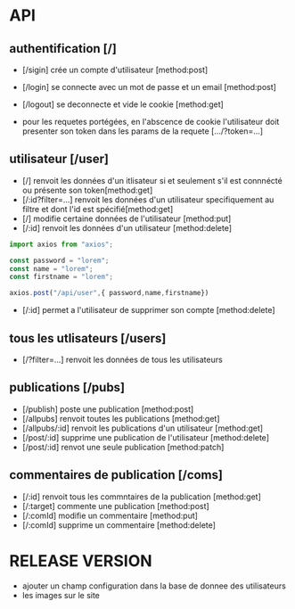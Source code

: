 # API

## authentification [/]

- [/sigin] crée un compte d'utilisateur [method:post]
- [/login] se connecte avec un mot de passe et un email [method:post]
- [/logout] se deconnecte et vide le cookie [method:get]

- pour les requetes portégées, en l'abscence de cookie
l'utilisateur doit presenter son token dans les params de la requete  [.../?token=...]

## utilisateur [/user]
- [/] renvoit les données d'un itlisateur si et seulement s'il est connnécté ou présente son token[method:get]
- [/:id?filter=...] renvoit les données d'un utilisateur
specifiquement au filtre et dont l'id est spécifié[method:get]
- [/] modifie certaine données de l'utilisateur [method:put]
- [/:id] renvoit les données d'un utilisateur [method:delete]

```js
import axios from "axios";

const password = "lorem";
const name = "lorem";
const firstname = "lorem";

axios.post("/api/user",{ password,name,firstname})
```

- [/:id] permet a l'utilisateur de supprimer son compte [method:delete]

## tous les utlisateurs [/users]

- [/?filter=...] renvoit les données de tous les utilisateurs

## publications [/pubs]

- [/publish] poste une publication [method:post]
- [/allpubs] renvoit toutes les publications [method:get]
- [/allpubs/:id] renvoit les publications d'un utilisateur [method:get]
- [/post/:id] supprime une publication de l'utilisateur [method:delete]
- [/post/:id] renvot une seule publication [method:patch]

## commentaires de publication [/coms]

- [/:id] renvoit tous les commntaires de la publication [method:get]
- [/:target] commente une publication [method:post]
- [/:comId] modifie un commentaire [method:put]
- [/:comId] supprime un commentaire [method:delete]


# RELEASE VERSION

- ajouter un champ configuration dans la base de donnee des utilisateurs
- les images sur le site